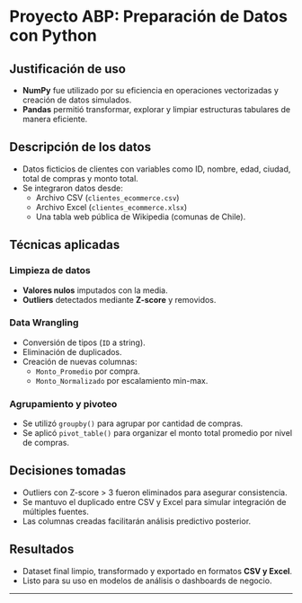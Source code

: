 # Proyecto ABP: Preparación de Datos con Python

## Justificación de uso
- **NumPy** fue utilizado por su eficiencia en operaciones vectorizadas y creación de datos simulados.
- **Pandas** permitió transformar, explorar y limpiar estructuras tabulares de manera eficiente.

## Descripción de los datos
- Datos ficticios de clientes con variables como ID, nombre, edad, ciudad, total de compras y monto total.
- Se integraron datos desde:
  - Archivo CSV (`clientes_ecommerce.csv`)
  - Archivo Excel (`clientes_ecommerce.xlsx`)
  - Una tabla web pública de Wikipedia (comunas de Chile).

## Técnicas aplicadas

### Limpieza de datos
- **Valores nulos** imputados con la media.
- **Outliers** detectados mediante **Z-score** y removidos.

### Data Wrangling
- Conversión de tipos (`ID` a string).
- Eliminación de duplicados.
- Creación de nuevas columnas:
  - `Monto_Promedio` por compra.
  - `Monto_Normalizado` por escalamiento min-max.

### Agrupamiento y pivoteo
- Se utilizó `groupby()` para agrupar por cantidad de compras.
- Se aplicó `pivot_table()` para organizar el monto total promedio por nivel de compras.

## Decisiones tomadas
- Outliers con Z-score > 3 fueron eliminados para asegurar consistencia.
- Se mantuvo el duplicado entre CSV y Excel para simular integración de múltiples fuentes.
- Las columnas creadas facilitarán análisis predictivo posterior.

## Resultados
- Dataset final limpio, transformado y exportado en formatos **CSV y Excel**.
- Listo para su uso en modelos de análisis o dashboards de negocio.


---
